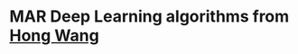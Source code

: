 # MAR Deep Learning algorithms from [Hong Wang](https://github.com/hongwang01/SynDeepLesion/tree/main)

